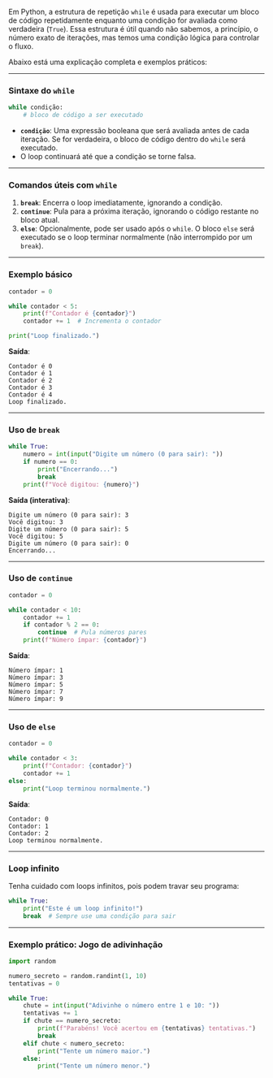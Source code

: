 Em Python, a estrutura de repetição `while` é usada para executar um bloco de código repetidamente enquanto uma condição for avaliada como verdadeira (`True`). Essa estrutura é útil quando não sabemos, a princípio, o número exato de iterações, mas temos uma condição lógica para controlar o fluxo.

Abaixo está uma explicação completa e exemplos práticos:

---

### **Sintaxe do `while`**
```python
while condição:
    # bloco de código a ser executado
```

- **`condição`**: Uma expressão booleana que será avaliada antes de cada iteração. Se for verdadeira, o bloco de código dentro do `while` será executado.
- O loop continuará até que a condição se torne falsa.

---

### **Comandos úteis com `while`**
1. **`break`**: Encerra o loop imediatamente, ignorando a condição.
2. **`continue`**: Pula para a próxima iteração, ignorando o código restante no bloco atual.
3. **`else`**: Opcionalmente, pode ser usado após o `while`. O bloco `else` será executado se o loop terminar normalmente (não interrompido por um `break`).

---

### **Exemplo básico**
```python
contador = 0

while contador < 5:
    print(f"Contador é {contador}")
    contador += 1  # Incrementa o contador

print("Loop finalizado.")
```

**Saída**:
```
Contador é 0
Contador é 1
Contador é 2
Contador é 3
Contador é 4
Loop finalizado.
```

---

### **Uso de `break`**
```python
while True:
    numero = int(input("Digite um número (0 para sair): "))
    if numero == 0:
        print("Encerrando...")
        break
    print(f"Você digitou: {numero}")
```

**Saída (interativa)**:
```
Digite um número (0 para sair): 3
Você digitou: 3
Digite um número (0 para sair): 5
Você digitou: 5
Digite um número (0 para sair): 0
Encerrando...
```

---

### **Uso de `continue`**
```python
contador = 0

while contador < 10:
    contador += 1
    if contador % 2 == 0:
        continue  # Pula números pares
    print(f"Número ímpar: {contador}")
```

**Saída**:
```
Número ímpar: 1
Número ímpar: 3
Número ímpar: 5
Número ímpar: 7
Número ímpar: 9
```

---

### **Uso de `else`**
```python
contador = 0

while contador < 3:
    print(f"Contador: {contador}")
    contador += 1
else:
    print("Loop terminou normalmente.")
```

**Saída**:
```
Contador: 0
Contador: 1
Contador: 2
Loop terminou normalmente.
```

---

### **Loop infinito**
Tenha cuidado com loops infinitos, pois podem travar seu programa:
```python
while True:
    print("Este é um loop infinito!")
    break  # Sempre use uma condição para sair
```

---

### **Exemplo prático: Jogo de adivinhação**
```python
import random

numero_secreto = random.randint(1, 10)
tentativas = 0

while True:
    chute = int(input("Adivinhe o número entre 1 e 10: "))
    tentativas += 1
    if chute == numero_secreto:
        print(f"Parabéns! Você acertou em {tentativas} tentativas.")
        break
    elif chute < numero_secreto:
        print("Tente um número maior.")
    else:
        print("Tente um número menor.")
```
